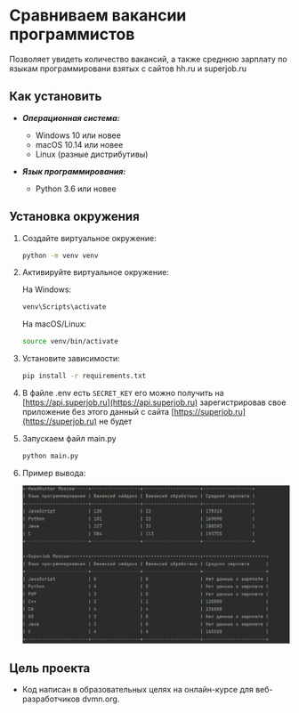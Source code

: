 # Сравниваем вакансии программистов
Позволяет увидеть количество вакансий, а также среднюю зарплату по языкам программировани взятых с сайтов hh.ru и superjob.ru
## Как установить


  - ***Операционная система:***  
    - Windows 10 или новее
    - macOS 10.14 или новее
    - Linux (разные дистрибутивы)

  - ***Язык программирования:***  
    - Python 3.6 или новее


  ## Установка окружения


  1. Создайте виртуальное окружение:
        ```bash
        python -m venv venv
        ```

  3. Активируйте виртуальное окружение:
   
        На Windows:
      
        ```bash
        venv\Scripts\activate
        ```
        На macOS/Linux:
        ```bash
        source venv/bin/activate
        ```

  4. Установите зависимости:
      ```bash
     pip install -r requirements.txt
      ```
  5. В файле .env есть `SECRET_KEY` его можно получить на [https://api.superjob.ru](https://api.superjob.ru) зарегистрировав свое приложение без этого данный с сайта [https://superjob.ru](https://superjob.ru) не будет 
  5. Запускаем файл main.py
     ```bash
     python main.py
     ```
  6. Пример вывода: 
 
     ![img.png](img.png)

## Цель проекта
  - Код написан в образовательных целях на онлайн-курсе для веб-разработчиков dvmn.org.



 